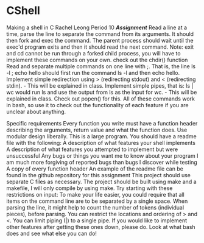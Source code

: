 # CShell
Making a shell in C
Rachel Leong Period 10
***Assignment***
Read a line at a time, parse the line to separate the command from its arguments. It should then fork and exec the command. The parent process should wait until the exec'd program exits and then it should read the next command.
Note: exit and cd cannot be run through a forked child process, you will have to implement these commands on your own.
check out the chdir() function
Read and separate multiple commands on one line with ;. That is, the line ls -l ; echo hello should first run the command ls -l and then echo hello.  
Implement simple redirection using > (redirecting stdout) and < (redirecting stdin). - This will be explained in class.
Implement simple pipes, that is: ls | wc would run ls and use the output from ls as the input for wc. - This will be explained in class.
Check out popen() for this.
All of these commands work in bash, so use it to check out the functionality of each feature if you are unclear about anything.

Specific requirements
Every function you write must have a function header describing the arguments, return value and what the function does.
Use modular design liberally. This is a large program.
You should have a readme file with the following:
A description of what features your shell implements
A description of what features you attempted to implement but were unsuccessful
Any bugs or things you want me to know about your program
I am much more forgiving of reported bugs than bugs I discover while testing
A copy of every function header
An example of the readme file can be found in the github repository for this assignment
This project should use separate C files as necessary.
The project should be built using make and a makefile, I will only compile by using make.
Try starting with these restrictions on input:
To make your life easier, you could require that all items on the command line are to be separated by a single space.
When parsing the line, it might help to count the number of tokens (individual pieces), before parsing.
You can restrict the locations and ordering of > and <.
You can limit piping (|) to a single pipe.
If you would like to implement other features after getting these ones down, please do. Look at what bash does and see what else you can do!
